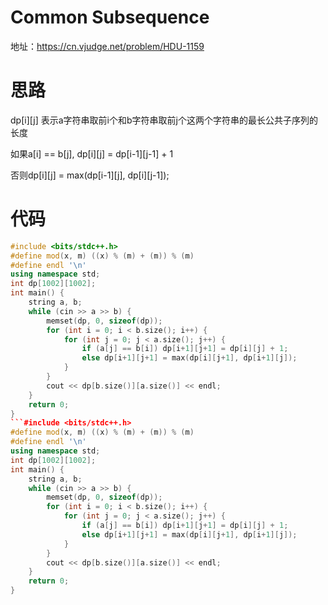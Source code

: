 # Common Subsequence

地址：https://cn.vjudge.net/problem/HDU-1159

# 思路

dp[i][j] 表示a字符串取前i个和b字符串取前j个这两个字符串的最长公共子序列的长度

如果a[i] == b[j], dp[i][j] = dp[i-1][j-1] + 1

否则dp[i][j] = max(dp[i-1][j], dp[i][j-1]);

# 代码

```cpp
#include <bits/stdc++.h>
#define mod(x, m) ((x) % (m) + (m)) % (m)
#define endl '\n'
using namespace std;
int dp[1002][1002];
int main() {
    string a, b;
    while (cin >> a >> b) {
        memset(dp, 0, sizeof(dp));
        for (int i = 0; i < b.size(); i++) {
            for (int j = 0; j < a.size(); j++) {
                if (a[j] == b[i]) dp[i+1][j+1] = dp[i][j] + 1;
                else dp[i+1][j+1] = max(dp[i][j+1], dp[i+1][j]);
            }
        }
        cout << dp[b.size()][a.size()] << endl;
    }
    return 0;
}
```#include <bits/stdc++.h>
#define mod(x, m) ((x) % (m) + (m)) % (m)
#define endl '\n'
using namespace std;
int dp[1002][1002];
int main() {
    string a, b;
    while (cin >> a >> b) {
        memset(dp, 0, sizeof(dp));
        for (int i = 0; i < b.size(); i++) {
            for (int j = 0; j < a.size(); j++) {
                if (a[j] == b[i]) dp[i+1][j+1] = dp[i][j] + 1;
                else dp[i+1][j+1] = max(dp[i][j+1], dp[i+1][j]);
            }
        }
        cout << dp[b.size()][a.size()] << endl;
    }
    return 0;
}